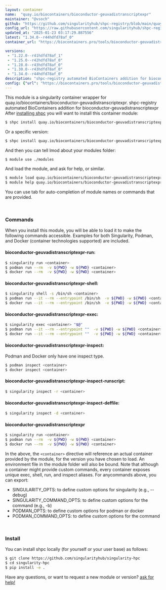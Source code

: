 ```yaml
---
layout: container
name:  "quay.io/biocontainers/bioconductor-geuvadistranscriptexpr"
maintainer: "@vsoch"
github: "https://github.com/singularityhub/shpc-registry/blob/main/quay.io/biocontainers/bioconductor-geuvadistranscriptexpr/container.yaml"
config_url: "https://raw.githubusercontent.com/singularityhub/shpc-registry/main/quay.io/biocontainers/bioconductor-geuvadistranscriptexpr/container.yaml"
updated_at: "2025-01-23 03:17:29.887556"
latest: "1.34.0--r44hdfd78af_0"
container_url: "https://biocontainers.pro/tools/bioconductor-geuvadistranscriptexpr"

versions:
 - "1.22.0--r41hdfd78af_1"
 - "1.25.0--r42hdfd78af_0"
 - "1.28.0--r43hdfd78af_0"
 - "1.30.0--r43hdfd78af_0"
 - "1.34.0--r44hdfd78af_0"
description: "shpc-registry automated BioContainers addition for bioconductor-geuvadistranscriptexpr"
config: {"url": "https://biocontainers.pro/tools/bioconductor-geuvadistranscriptexpr", "maintainer": "@vsoch", "description": "shpc-registry automated BioContainers addition for bioconductor-geuvadistranscriptexpr", "latest": {"1.34.0--r44hdfd78af_0": "sha256:86016ced2ada3874561ca0e5f09884d6653597cc8c3460ba8cd68be18384a816"}, "tags": {"1.22.0--r41hdfd78af_1": "sha256:81dca2db2783d0e7659b4b8b069e298b4d72034ace522f7c7f0979b4260d1c73", "1.25.0--r42hdfd78af_0": "sha256:576a295de248dacdf096357103a163bdedc1fabb8afd95b6f9a34d900756a7b4", "1.28.0--r43hdfd78af_0": "sha256:60474034d6562e3f611779050bad6d2dc23544143ec5d92fc597fce5fba0c8fc", "1.30.0--r43hdfd78af_0": "sha256:78d2ef4001b8d24b58423d29aa7c258c4da25969e606090e0a6a7b7c3b60eb4a", "1.34.0--r44hdfd78af_0": "sha256:86016ced2ada3874561ca0e5f09884d6653597cc8c3460ba8cd68be18384a816"}, "docker": "quay.io/biocontainers/bioconductor-geuvadistranscriptexpr"}
---
```


This module is a singularity container wrapper for quay.io/biocontainers/bioconductor-geuvadistranscriptexpr.
shpc-registry automated BioContainers addition for bioconductor-geuvadistranscriptexpr
After [installing shpc](#install) you will want to install this container module:


```bash
$ shpc install quay.io/biocontainers/bioconductor-geuvadistranscriptexpr
```

Or a specific version:

```bash
$ shpc install quay.io/biocontainers/bioconductor-geuvadistranscriptexpr:1.34.0--r44hdfd78af_0
```

And then you can tell lmod about your modules folder:

```bash
$ module use ./modules
```

And load the module, and ask for help, or similar.

```bash
$ module load quay.io/biocontainers/bioconductor-geuvadistranscriptexpr/1.34.0--r44hdfd78af_0
$ module help quay.io/biocontainers/bioconductor-geuvadistranscriptexpr/1.34.0--r44hdfd78af_0
```

You can use tab for auto-completion of module names or commands that are provided.

<br>

### Commands

When you install this module, you will be able to load it to make the following commands accessible.
Examples for both Singularity, Podman, and Docker (container technologies supported) are included.

#### bioconductor-geuvadistranscriptexpr-run:

```bash
$ singularity run <container>
$ podman run --rm  -v ${PWD} -w ${PWD} <container>
$ docker run --rm  -v ${PWD} -w ${PWD} <container>
```

#### bioconductor-geuvadistranscriptexpr-shell:

```bash
$ singularity shell -s /bin/sh <container>
$ podman run --it --rm --entrypoint /bin/sh  -v ${PWD} -w ${PWD} <container>
$ docker run --it --rm --entrypoint /bin/sh  -v ${PWD} -w ${PWD} <container>
```

#### bioconductor-geuvadistranscriptexpr-exec:

```bash
$ singularity exec <container> "$@"
$ podman run --it --rm --entrypoint ""  -v ${PWD} -w ${PWD} <container> "$@"
$ docker run --it --rm --entrypoint ""  -v ${PWD} -w ${PWD} <container> "$@"
```

#### bioconductor-geuvadistranscriptexpr-inspect:

Podman and Docker only have one inspect type.

```bash
$ podman inspect <container>
$ docker inspect <container>
```

#### bioconductor-geuvadistranscriptexpr-inspect-runscript:

```bash
$ singularity inspect -r <container>
```

#### bioconductor-geuvadistranscriptexpr-inspect-deffile:

```bash
$ singularity inspect -d <container>
```



#### bioconductor-geuvadistranscriptexpr

```bash
$ singularity run <container>
$ podman run --rm  -v ${PWD} -w ${PWD} <container>
$ docker run --rm  -v ${PWD} -w ${PWD} <container>
```


In the above, the `<container>` directive will reference an actual container provided
by the module, for the version you have chosen to load. An environment file in the
module folder will also be bound. Note that although a container
might provide custom commands, every container exposes unique exec, shell, run, and
inspect aliases. For anycommands above, you can export:

 - SINGULARITY_OPTS: to define custom options for singularity (e.g., --debug)
 - SINGULARITY_COMMAND_OPTS: to define custom options for the command (e.g., -b)
 - PODMAN_OPTS: to define custom options for podman or docker
 - PODMAN_COMMAND_OPTS: to define custom options for the command

<br>

### Install

You can install shpc locally (for yourself or your user base) as follows:

```bash
$ git clone https://github.com/singularityhub/singularity-hpc
$ cd singularity-hpc
$ pip install -e .
```

Have any questions, or want to request a new module or version? [ask for help!](https://github.com/singularityhub/singularity-hpc/issues)